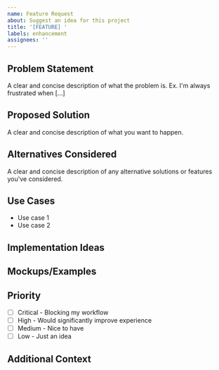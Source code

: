 ```yaml
---
name: Feature Request
about: Suggest an idea for this project
title: '[FEATURE] '
labels: enhancement
assignees: ''
---
```


## Problem Statement
<!-- Is your feature request related to a problem? Please describe -->
A clear and concise description of what the problem is. Ex. I'm always frustrated when [...]

## Proposed Solution
<!-- Describe the solution you'd like -->
A clear and concise description of what you want to happen.

## Alternatives Considered
<!-- Describe alternatives you've considered -->
A clear and concise description of any alternative solutions or features you've considered.

## Use Cases
<!-- Who would benefit from this feature? -->
- Use case 1
- Use case 2

## Implementation Ideas
<!-- If you have ideas on how to implement this, share them -->

## Mockups/Examples
<!-- If applicable, add mockups or examples from other tools -->

## Priority
<!-- How important is this feature to you? -->
- [ ] Critical - Blocking my workflow
- [ ] High - Would significantly improve experience
- [ ] Medium - Nice to have
- [ ] Low - Just an idea

## Additional Context
<!-- Add any other context or screenshots about the feature request here -->
